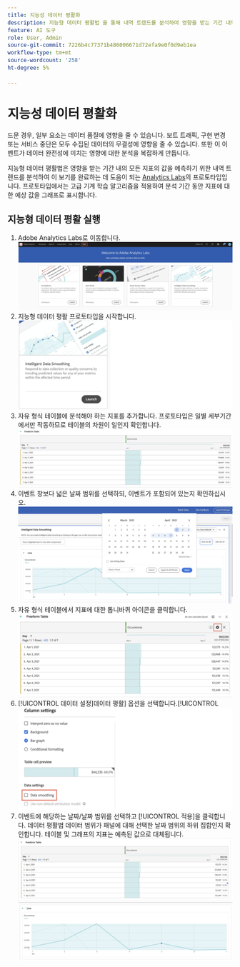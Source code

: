 ```yaml
---
title: 지능성 데이터 평활화
description: 지능형 데이터 평활법 을 통해 내역 트렌드를 분석하여 영향을 받는 기간 내의 모든 지표의 값을 예측하는 방법을 알아봅니다.
feature: AI 도구
role: User, Admin
source-git-commit: 7226b4c77371b486006671d72efa9e0f0d9eb1ea
workflow-type: tm+mt
source-wordcount: '258'
ht-degree: 5%

---
```


# 지능성 데이터 평활화

드문 경우, 일부 요소는 데이터 품질에 영향을 줄 수 있습니다. 보트 트래픽, 구현 변경 또는 서비스 중단은 모두 수집된 데이터의 무결성에 영향을 줄 수 있습니다. 또한 이 이벤트가 데이터 완전성에 미치는 영향에 대한 분석을 복잡하게 만듭니다.

지능형 데이터 평활법은 영향을 받는 기간 내의 모든 지표의 값을 예측하기 위한 내역 트렌드를 분석하여 이 보기를 완료하는 데 도움이 되는 [Analytics Labs](/help/analyze/tech-previews/overview.md)의 프로토타입입니다. 프로토타입에서는 고급 기계 학습 알고리즘을 적용하여 분석 기간 동안 지표에 대한 예상 값을 그래프로 표시합니다.

## 지능형 데이터 평활 실행

1. Adobe Analytics Labs로 이동합니다.
   ![Labs](assets/labs.png)
1. 지능형 데이터 평활 프로토타입을 시작합니다.
   ![프로토타입 시작](assets/intelligent-ds.png)
1. 자유 형식 테이블에 분석해야 하는 지표를 추가합니다. 프로토타입은 일별 세부기간에서만 작동하므로 테이블의 차원이 일인지 확인합니다.
   ![지표 추가](assets/add-metric.png)
1. 이벤트 창보다 넓은 날짜 범위를 선택하되, 이벤트가 포함되어 있는지 확인하십시오.
   ![날짜 범위](assets/date-range.png)
1. 자유 형식 테이블에서 지표에 대한 톱니바퀴 아이콘을 클릭합니다.
   ![톱니바퀴 아이콘](assets/gear-icon.png)
1. [!UICONTROL 데이터 설정]데이터 평활] 옵션을 선택합니다.[!UICONTROL 
   ![데이터 평활](assets/column-setting.png)
1. 이벤트에 해당하는 날짜/날짜 범위를 선택하고 [!UICONTROL 적용]을 클릭합니다.
데이터 평활법 데이터 범위가 패널에 대해 선택한 날짜 범위의 하위 집합인지 확인합니다. 테이블 및 그래프의 지표는 예측된 값으로 대체됩니다.
   ![예측된 값](assets/predictive-values.png)